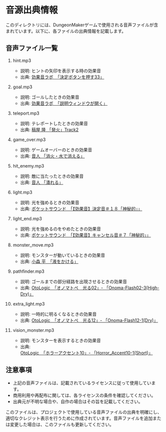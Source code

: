 # 音源出典情報

このディレクトリには、DungeonMakerゲームで使用される音声ファイルが含まれています。以下に、各ファイルの出典情報を記載します。

## 音声ファイル一覧

1. hint.mp3
   - 説明: ヒントの矢印を表示する時の効果音
   - 出典: [効果音ラボ　「決定ボタンを押す33」](https://soundeffect-lab.info/sound/button/)

2. goal.mp3
   - 説明: ゴールしたときの効果音
   - 出典: [効果音ラボ　「説明ウィンドウが開く」](https://soundeffect-lab.info/sound/button/)

3. teleport.mp3
   - 説明: テレポートしたときの効果音
   - 出典: [稿屋 隆 「発火」Track2](https://dova-s.jp/se/play378.html)

4. game_over.mp3
   - 説明: ゲームオーバーのときの効果音
   - 出典: [音人 「消火・水で消える」](https://on-jin.com/sound/sei.php?bunr=%E7%82%B9%E7%81%AB%E3%83%BB%E6%B6%88%E7%81%AB&kate=%E7%81%AB%E3%83%BB%E3%81%9D%E3%81%AE%E4%BB%96)

5. hit_enemy.mp3
   - 説明: 敵に当たったときの効果音
   - 出典: [音人 「潰れる」](https://on-jin.com/sound/sen.php?bunr=%E4%BD%93%E3%81%9D%E3%81%AE%E4%BB%96&kate=%E4%BD%93)

6. light.mp3
   - 説明: 光を強めるときの効果音
   - 出典: [ポケットサウンド　「【効果音】決定音＃１８「神秘的」」](https://pocket-se.info/archives/327/)

7. light_end.mp3
   - 説明: 光を強めるのをやめたときの効果音
   - 出典: [ポケットサウンド　「【効果音】キャンセル音＃７「神秘的」」](https://pocket-se.info/archives/328/)

8. monster_move.mp3
   - 説明: モンスターが動いているときの効果音
   - 出典: [小森 平　「液をかける」](https://taira-komori.jpn.org/horror02.html)

9. pathfinder.mp3
   - 説明: ゴールまでの部分経路を出現させるときの効果音
   - 出典: [OtoLogic　「オノマトペ　光る02」- 「Onoma-Flash02-3(High-Dry)」](https://otologic.jp/free/se/flash01.html)

10. extra_light.mp3
    - 説明: 一時的に明るくなるときの効果音
    - 出典: [OtoLogic　「オノマトペ　光る12」- 「Onoma-Flash12-1(Dry)」](https://otologic.jp/free/se/flash01.html)

11. vision_monster.mp3
    - 説明: モンスターを表示するときの効果音
    - 出典: [OtoLogic　「ホラーアクセント10」- 「Horror_Accent10-1(Short)」](https://otologic.jp/free/se/horror-accent01.html)

## 注意事項

- 上記の音声ファイルは、記載されているライセンスに従って使用しています。
- 商用利用や再配布に関しては、各ライセンスの条件を確認してください。
- 出典元が不明な場合や、自作の場合はその旨を記載してください。

このファイルは、プロジェクトで使用している音声ファイルの出典を明確にし、適切なクレジット表示を行うために作成されています。音声ファイルを追加または変更した場合は、このファイルも更新してください。
